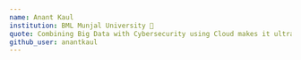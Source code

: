 ```yaml
---
name: Anant Kaul 
institution: BML Munjal University 🚩 
quote: Combining Big Data with Cybersecurity using Cloud makes it ultra powerful.
github_user: anantkaul
---
```

